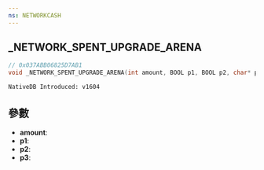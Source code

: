 ```yaml
---
ns: NETWORKCASH
---
```

## _NETWORK_SPENT_UPGRADE_ARENA

```c
// 0x037ABB06825D7AB1
void _NETWORK_SPENT_UPGRADE_ARENA(int amount, BOOL p1, BOOL p2, char* p3);
```

```
NativeDB Introduced: v1604
```

## 參數
* **amount**:
* **p1**:
* **p2**:
* **p3**:
